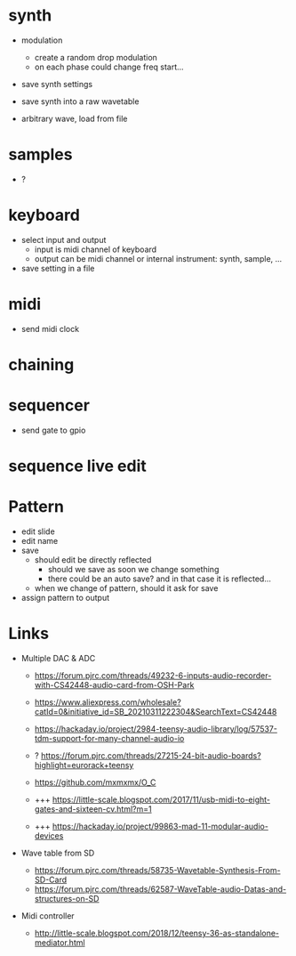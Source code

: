 # synth

- modulation
    - create a random drop modulation
    - on each phase could change freq start...

- save synth settings
- save synth into a raw wavetable

- arbitrary wave, load from file

# samples

- ?

# keyboard

- select input and output
    - input is midi channel of keyboard
    - output can be midi channel or internal instrument: synth, sample, ...
- save setting in a file

# midi

- send midi clock

# chaining

# sequencer

- send gate to gpio

# sequence live edit

# Pattern

- edit slide
- edit name
- save
    - should edit be directly reflected
        - should we save as soon we change something
        - there could be an auto save? and in that case it is reflected...
    - when we change of pattern, should it ask for save
- assign pattern to output

# Links

- Multiple DAC & ADC
    - https://forum.pjrc.com/threads/49232-6-inputs-audio-recorder-with-CS42448-audio-card-from-OSH-Park
    - https://www.aliexpress.com/wholesale?catId=0&initiative_id=SB_20210311222304&SearchText=CS42448
    - https://hackaday.io/project/2984-teensy-audio-library/log/57537-tdm-support-for-many-channel-audio-io

    - ? https://forum.pjrc.com/threads/27215-24-bit-audio-boards?highlight=eurorack+teensy
    - https://github.com/mxmxmx/O_C
    - +++ https://little-scale.blogspot.com/2017/11/usb-midi-to-eight-gates-and-sixteen-cv.html?m=1
    - +++ https://hackaday.io/project/99863-mad-11-modular-audio-devices

- Wave table from SD
    - https://forum.pjrc.com/threads/58735-Wavetable-Synthesis-From-SD-Card
    - https://forum.pjrc.com/threads/62587-WaveTable-audio-Datas-and-structures-on-SD

- Midi controller
    - http://little-scale.blogspot.com/2018/12/teensy-36-as-standalone-mediator.html

